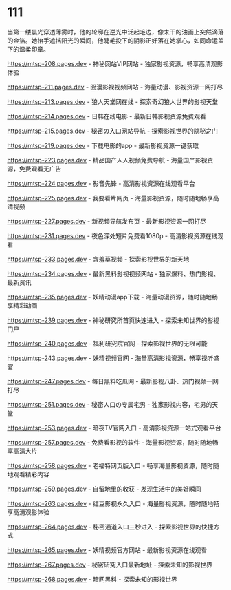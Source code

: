 # 111
当第一缕晨光穿透薄雾时，他的轮廓在逆光中泛起毛边，像未干的油画上突然滴落的金箔。她抬手遮挡阳光的瞬间，他睫毛投下的阴影正好落在她掌心，如同命运盖下的温柔印章。

https://mtsp-208.pages.dev - 神秘网站VIP网站 - 独家影视资源，畅享高清观影体验

https://mtsp-211.pages.dev - 囧漫影视视频网站 - 海量动漫、影视资源一网打尽

https://mtsp-213.pages.dev - 狼人天堂网在线 - 探索奇幻狼人世界的影视天堂

https://mtsp-214.pages.dev - 日韩在线电影 - 最新日韩影视资源免费观看

https://mtsp-215.pages.dev - 秘密の入口网站导航 - 探索影视世界的隐秘之门

https://mtsp-219.pages.dev - 下载电影的app - 最新影视资源一键获取

https://mtsp-223.pages.dev - 精品国产人人视频免费导航 - 海量国产影视资源，免费观看无广告

https://mtsp-224.pages.dev - 影音先锋 - 高清影视资源在线观看平台

https://mtsp-225.pages.dev - 我要看片网页 - 海量影视资源，随时随地畅享高清视频

https://mtsp-227.pages.dev - 新视频导航发布页 - 最新影视资源一网打尽

https://mtsp-231.pages.dev - 夜色深处短片免费看1080p - 高清影视资源在线观看

https://mtsp-233.pages.dev - 含羞草视频 - 探索影视世界的新天地

https://mtsp-234.pages.dev - 最新黑料影视视频网站 - 独家爆料、热门影视、最新资讯

https://mtsp-235.pages.dev - 妖精动漫app下载 - 海量动漫资源，随时随地畅享精彩动画

https://mtsp-239.pages.dev - 神秘研究所首页快速进入 - 探索未知世界的影视门户

https://mtsp-240.pages.dev - 福利研究院官网 - 探索影视世界的无限可能

https://mtsp-243.pages.dev - 妖精视频官网 - 海量高清影视资源，畅享视听盛宴

https://mtsp-247.pages.dev - 每日黑料吃瓜网 - 最新影视八卦、热门视频一网打尽

https://mtsp-251.pages.dev - 秘密人口の专属宅男 - 独家影视内容，宅男的天堂

https://mtsp-253.pages.dev - 暗夜TV官网入口 - 高清影视资源一站式观看平台

https://mtsp-257.pages.dev - 免费看影视的软件 - 海量影视资源，随时随地畅享高清大片

https://mtsp-258.pages.dev - 老福特网页版入口 - 畅享海量影视资源，随时随地观看精彩内容

https://mtsp-259.pages.dev - 自留地里的收获 - 发现生活中的美好瞬间

https://mtsp-263.pages.dev - 红豆影视永久入口 - 海量影视资源，随时随地畅享高清观影体验

https://mtsp-264.pages.dev - 秘密通道入口三秒进入 - 探索影视世界的快捷方式

https://mtsp-265.pages.dev - 妖精视频官方网站 - 最新影视资源在线观看

https://mtsp-267.pages.dev - 秘密研究入口最新地址 - 探索未知的影视世界

https://mtsp-268.pages.dev - 暗网黑料 - 探索未知的影视世界
